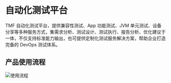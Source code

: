 # 自动化测试平台

TMF 自动化测试平台，提供兼容性测试、App 功能测试、JVM 单元测试、设备分享等多种服务方式，集需求分析、测试设计、测试执行、报告分析、优化建议于一体，不仅支持标准能力输出，也可提供定制化测试服务解决方案，帮助企业打造完备的 DevOps 测试体系。

## 产品使用流程

![使用流程](../../img/自动化测试平台使用流程.png)